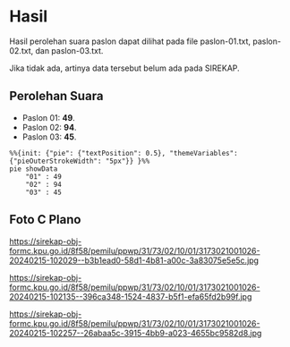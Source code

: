 # Hasil

Hasil perolehan suara paslon dapat dilihat pada file paslon-01.txt, paslon-02.txt, dan paslon-03.txt.

Jika tidak ada, artinya data tersebut belum ada pada SIREKAP.

## Perolehan Suara

 * Paslon 01: **49**.
 * Paslon 02: **94**.
 * Paslon 03: **45**.

```mermaid
%%{init: {"pie": {"textPosition": 0.5}, "themeVariables": {"pieOuterStrokeWidth": "5px"}} }%%
pie showData
    "01" : 49
    "02" : 94
    "03" : 45
```
## Foto C Plano

https://sirekap-obj-formc.kpu.go.id/8f58/pemilu/ppwp/31/73/02/10/01/3173021001026-20240215-102029--b3b1ead0-58d1-4b81-a00c-3a83075e5e5c.jpg

https://sirekap-obj-formc.kpu.go.id/8f58/pemilu/ppwp/31/73/02/10/01/3173021001026-20240215-102135--396ca348-1524-4837-b5f1-efa65fd2b99f.jpg

https://sirekap-obj-formc.kpu.go.id/8f58/pemilu/ppwp/31/73/02/10/01/3173021001026-20240215-102257--26abaa5c-3915-4bb9-a023-4655bc9582d8.jpg
